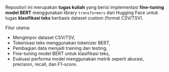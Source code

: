 Repositori ini merupakan **tugas kuliah** yang berisi implementasi **fine-tuning model BERT** menggunakan library `transformers` dari Hugging Face untuk tugas **klasifikasi teks** berbasis dataset custom (format CSV/TSV).

Fitur utama:

* Mengimpor dataset CSV/TSV,
* Tokenisasi teks menggunakan tokenizer BERT,
* Pembagian data menjadi training dan testing,
* Fine-tuning model BERT untuk klasifikasi teks,
* Evaluasi performa model menggunakan metrik seperti akurasi, precision, recall, dan F1-score.

